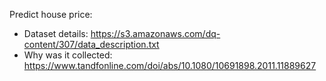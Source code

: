 Predict house price:
- Dataset details: https://s3.amazonaws.com/dq-content/307/data_description.txt
- Why was it collected: https://www.tandfonline.com/doi/abs/10.1080/10691898.2011.11889627
